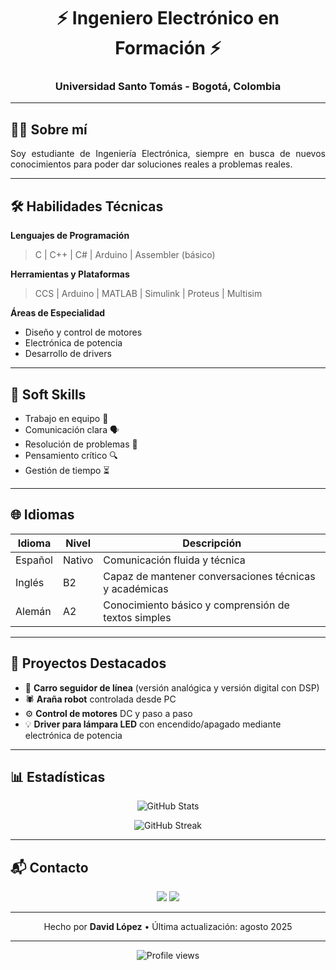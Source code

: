 <h1 align="center">⚡ Ingeniero Electrónico en Formación ⚡</h1>
<h3 align="center">Universidad Santo Tomás - Bogotá, Colombia</h3>

---

## 👨‍🎓 Sobre mí
<p align="justify">
Soy estudiante de Ingeniería Electrónica, siempre en busca de nuevos conocimientos para poder dar soluciones reales a problemas reales.
</p>

---

## 🛠 Habilidades Técnicas

**Lenguajes de Programación**
> C | C++ | C# | Arduino | Assembler (básico)

**Herramientas y Plataformas**
> CCS | Arduino | MATLAB | Simulink | Proteus | Multisim

**Áreas de Especialidad**
- Diseño y control de motores
- Electrónica de potencia
- Desarrollo de drivers

---

## 🌱 Soft Skills
- Trabajo en equipo 🤝
- Comunicación clara 🗣
- Resolución de problemas 🧩
- Pensamiento crítico 🔍
- Gestión de tiempo ⏳

---

## 🌐 Idiomas
| Idioma   | Nivel | Descripción |
|----------|-------|-------------|
| Español  | Nativo | Comunicación fluida y técnica |
| Inglés   | B2    | Capaz de mantener conversaciones técnicas y académicas |
| Alemán   | A2    | Conocimiento básico y comprensión de textos simples |

---

## 🚀 Proyectos Destacados
- 🚗 **Carro seguidor de línea** (versión analógica y versión digital con DSP)
- 🕷 **Araña robot** controlada desde PC
- ⚙ **Control de motores** DC y paso a paso
- 💡 **Driver para lámpara LED** con encendido/apagado mediante electrónica de potencia

---

## 📊 Estadísticas
<p align="center">
  <img src="https://github-readme-stats.vercel.app/api?username=LopezzzDavid&show_icons=true&theme=tokyonight" alt="GitHub Stats" />
</p>
<p align="center">
  <img src="https://github-readme-streak-stats.herokuapp.com/?user=LopezzzDavid&theme=tokyonight" alt="GitHub Streak" />
</p>

---

## 📬 Contacto

<p align="center">
  <a href="mailto:maldonado.santiago289@gmail.com"><img src="https://img.shields.io/badge/Email-D14836?style=for-the-badge&logo=gmail&logoColor=white"></a>
  <a href="https://linkedin.com/in/david-santiago-lópez-maldonado-5601031b2/"><img src="https://img.shields.io/badge/-LinkedIn-blue?style=for-the-badge&logo=linkedin&logoColor=white"></a>
</p>

---

<p align="center">
  Hecho por <strong>David López</strong> • Última actualización: agosto 2025
</p>

---

<p align="center">
  <img src="https://komarev.com/ghpvc/?username=LopezzzDavid&color=blueviolet&style=flat-square" alt="Profile views"/>
</p>
